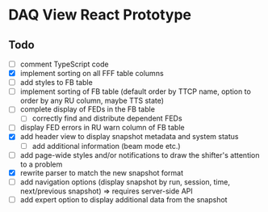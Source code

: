 # DAQ View React Prototype

## Todo
- [ ] comment TypeScript code
- [x] implement sorting on all FFF table columns
- [ ] add styles to FB table
- [ ] implement sorting of FB table (default order by TTCP name, option to order by any RU column, maybe TTS state) 
- [ ] complete display of FEDs in the FB table
  - [ ] correctly find and distribute dependent FEDs
- [ ] display FED errors in RU warn column of FB table
- [x] add header view to display snapshot metadata and system status
  - [ ] add additional information (beam mode etc.)
- [ ] add page-wide styles and/or notifications to draw the shifter's attention to a problem
- [x] rewrite parser to match the new snapshot format
- [ ] add navigation options (display snapshot by run, session, time, next/previous snapshot) => requires server-side API
- [ ] add expert option to display additional data from the snapshot
